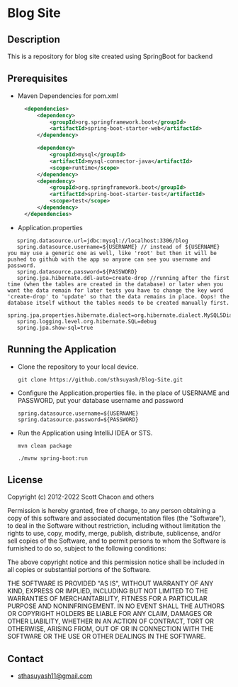 # Blog Site

## Description

This is a repository for blog site created using SpringBoot for backend

## Prerequisites
- Maven Dependencies for pom.xml<br/>
  ```xml
    <dependencies>
        <dependency>
            <groupId>org.springframework.boot</groupId>
            <artifactId>spring-boot-starter-web</artifactId>
        </dependency>

        <dependency>
            <groupId>mysql</groupId>
            <artifactId>mysql-connector-java</artifactId>
            <scope>runtime</scope>
        </dependency>
        <dependency>
            <groupId>org.springframework.boot</groupId>
            <artifactId>spring-boot-starter-test</artifactId>
            <scope>test</scope>
        </dependency>
    </dependencies>
  ```
  
 - Application.properties
 ```properties
    spring.datasource.url=jdbc:mysql://localhost:3306/blog  
    spring.datasource.username=${USERNAME} // instead of ${USERNAME} you may use a generic one as well, like 'root' but then it will be pushed to github with the app so anyone can see you username and password.
    spring.datasource.password=${PASSWORD}
    spring.jpa.hibernate.ddl-auto=create-drop //running after the first time (when the tables are created in the database) or later when you want the data remain for later tests you have to change the key word 'create-drop' to 'update' so that the data remains in place. Oops! the database itself without the tables needs to be created manually first.
    spring.jpa.properties.hibernate.dialect=org.hibernate.dialect.MySQL5Dialect
    spring.logging.level.org.hibernate.SQL=debug
    spring.jpa.show-sql=true
 ```

## Running the Application

- Clone the repository to your local device. 
  ```git
  git clone https://github.com/sthsuyash/Blog-Site.git
  ```

- Configure the Application.properties file.
  in the place of USERNAME and PASSWORD, put your database username and password
  ```properties
  spring.datasource.username=${USERNAME} 
  spring.datasource.password=${PASSWORD}
  ```
  
- Run the Application using IntelliJ IDEA or STS.
  ```mvn
  mvn clean package  
  ```
  
  ```mvn
  ./mvnw spring-boot:run
  ```
  

## License
Copyright (c) 2012-2022 Scott Chacon and others

Permission is hereby granted, free of charge, to any person obtaining
a copy of this software and associated documentation files (the
"Software"), to deal in the Software without restriction, including
without limitation the rights to use, copy, modify, merge, publish,
distribute, sublicense, and/or sell copies of the Software, and to
permit persons to whom the Software is furnished to do so, subject to
the following conditions:

The above copyright notice and this permission notice shall be
included in all copies or substantial portions of the Software.

THE SOFTWARE IS PROVIDED "AS IS", WITHOUT WARRANTY OF ANY KIND,
EXPRESS OR IMPLIED, INCLUDING BUT NOT LIMITED TO THE WARRANTIES OF
MERCHANTABILITY, FITNESS FOR A PARTICULAR PURPOSE AND
NONINFRINGEMENT. IN NO EVENT SHALL THE AUTHORS OR COPYRIGHT HOLDERS BE
LIABLE FOR ANY CLAIM, DAMAGES OR OTHER LIABILITY, WHETHER IN AN ACTION
OF CONTRACT, TORT OR OTHERWISE, ARISING FROM, OUT OF OR IN CONNECTION
WITH THE SOFTWARE OR THE USE OR OTHER DEALINGS IN THE SOFTWARE.

[Comment]: <> (## Citation)

## Contact
- sthasuyash11@gmail.com
